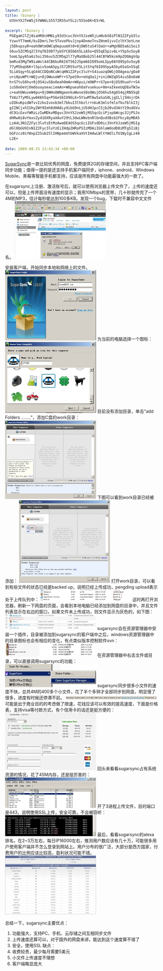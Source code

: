```yaml
--- 
layout: post
title: !binary |
  U3VnYXJTeW5j5YWN6LS5572R55uY5L2/55So6K+E5rWL

excerpt: !binary |
  PGEgaHJlZj0iaHR0cHM6Ly93d3cuc3VnYXJzeW5jLmNvbS8iPlN1Z2FyU3lu
  YzwvYT7mmK/kuIDmrL7mr5TovoPkvJjnp4DnmoTnvZHnm5jvvIzlhY3otLnm
  j5DkvpsyR+eahOWtmOWCqOepuumXtO+8jOW5tuS4lOaUr+aMgVBD5a6i5oi3
  56uv5ZCM5q2l5Yqf6IO977yb5YC85b6X5LiA5o+Q55qE5piv6L+Y5pSv5oyB
  5omL5py65a6i5oi356uv5ZCM5q2l77yMaXBob25l44CBYW5kcm9pZOOAgVdp
  bmRvd3MgTW9iaWxl44CB6buR6I6T562J5pm66IO95omL5py66YO95pSv5oyB
  77yM5bqU6K+l5piv5omA5pyJ572R55uY5Lit5Yqf6IO95pyA5by65aSn55qE
  5LiA5qy+5LqG44CCDQoNCuWcqHN1Z2Fyc3luY+S4iuazqOWGjOOAgea/gOa0
  u+i0puWPt+WQju+8jOWwseWPr+S7peS9v+eUqOa1j+iniOWZqOS4iuS8oOaW
  h+S7tuS6hu+8jOS4iuS8oOeahOmAn+W6pui/mOWPr+S7pe+8jOS9huaYr+S4
  iuS8oOeVjOmdouayoeaciemAn+W6pueahOaYvuekuu+8m+aIkeeUqDEwTWJw
  c+eahOWuveW4pu+8jOWHoOWNgeenkuWwseS8oOWujOS6huS4gOS4qjRN55qE
  TVAz77yM5Lyw6K6h5q+P56eS6IO96L6+5YiwMTAw5aSaS0LjgILlj5HnjrDk
  uIDkuKpidWfvvIzkuIvovb3ml7bkuI3lhbzlrrnkuK3mlofmlofku7blkI3j
  gIINCjxhIGhyZWY9Imh0dHA6Ly9ibG9nLjU5dHJpcC5jb20vd3AtY29udGVu
  dC91cGxvYWRzLzIwMDkvMDgvc3VnYXJzeW5jMS5qcGciPjxpbWcgc3JjPSJo
  dHRwOi8vYmxvZy41OXRyaXAuY29tL3dwLWNvbnRlbnQvdXBsb2Fkcy8yMDA5
  LzA4L3N1Z2Fyc3luYzEtMzAweDE4OS5qcGciIGFsdD0ic3VnYXJzeW5jMSIg
  dGl0bGU9InN1Z2Fyc3luYzEiIHdpZHRoPSIzMDAiIGhlaWdodD0iMTg5IiBj
  bGFzcz0iYWxpZ25ub25lIHNpemUtbWVkaXVtIHdwLWltYWdlLTU1NyIgLz48
  L2E+

date: 2009-08-25 23:43:34 +08:00
---
```

<a href="https://www.sugarsync.com/">SugarSync</a>是一款比较优秀的网盘，免费提供2G的存储空间，并且支持PC客户端同步功能；值得一提的是还支持手机客户端同步，iphone、android、Windows Mobile、黑莓等智能手机都支持，应该是所有网盘中功能最强大的一款了。

在sugarsync上注册、激活账号后，就可以使用浏览器上传文件了，上传的速度还可以，但是上传界面没有速度的显示；我用10Mbps的宽带，几十秒就传完了一个4M的MP3，估计每秒能达到100多KB。发现一个bug，下载时不兼容中文文件名。
<a href="/assets/uploads/2009/08/sugarsync1.jpg"><img src="/assets/uploads/2009/08/sugarsync1-300x189.jpg" alt="sugarsync1" title="sugarsync1" width="300" height="189" class="alignnone size-medium wp-image-557" /></a>
<!--more-->
安装客户端，开始同步本地和网络上的文件。
<a href="/assets/uploads/2009/08/sugarsync2.jpg"><img src="/assets/uploads/2009/08/sugarsync2-300x231.jpg" alt="sugarsync2" title="sugarsync2" width="300" height="231" class="alignnone size-medium wp-image-559" /></a>
为当前的电脑选择一个图标：
<a href="/assets/uploads/2009/08/sugarsync3.jpg"><img src="/assets/uploads/2009/08/sugarsync3-300x234.jpg" alt="sugarsync3" title="sugarsync3" width="300" height="234" class="alignnone size-medium wp-image-560" /></a>
目前没有添加目录，单击"add Folders ........"，添加C盘的work目录：
<a href="/assets/uploads/2009/08/sugarsync4.jpg"><img src="/assets/uploads/2009/08/sugarsync4-300x259.jpg" alt="sugarsync4" title="sugarsync4" width="300" height="259" class="alignnone size-medium wp-image-561" /></a>
下图可以看到work目录已经被添加：
<a href="/assets/uploads/2009/08/sugarsync5.jpg"><img src="/assets/uploads/2009/08/sugarsync5-300x271.jpg" alt="sugarsync5" title="sugarsync5" width="300" height="271" class="alignnone size-medium wp-image-562" /></a>
打开work目录，可以看到有些文件的状态已经是backed up，说明已经上传成功，pengding upload表示处于上传队列中：
<a href="/assets/uploads/2009/08/sugarsync6.jpg"><img src="/assets/uploads/2009/08/sugarsync6-300x37.jpg" alt="sugarsync6" title="sugarsync6" width="300" height="37" class="alignnone size-medium wp-image-563" /></a>
这时再打开浏览器，刷新一下网盘的页面，会看到本地电脑已经添加到网盘的目录中，并且文件列表显示在右边的窗口，如果文件未上传成功，则文件显示为灰色的，如下图：
<a href="/assets/uploads/2009/08/sugarsync7.jpg"><img src="/assets/uploads/2009/08/sugarsync7-300x51.jpg" alt="sugarsync7" title="sugarsync7" width="300" height="51" class="alignnone size-medium wp-image-564" /></a>
sugarsync会在资源管理器中安装一个插件，目录被添加到sugarsync的客户端中之后，windows资源管理器中的目录图标也会有相应的变化，有点类似版本控制软件svn：
<a href="/assets/uploads/2009/08/sugarsync8.jpg"><img src="/assets/uploads/2009/08/sugarsync8-300x44.jpg" alt="sugarsync8" title="sugarsync8" width="300" height="44" class="alignnone size-medium wp-image-565" /></a>
在资源管理器中右击文件或目录，可以直接调用sugarsync的功能：
<a href="/assets/uploads/2009/08/sugarsync13.jpg"><img src="/assets/uploads/2009/08/sugarsync13-300x76.jpg" alt="sugarsync13" title="sugarsync13" width="300" height="76" class="alignnone size-medium wp-image-570" /></a>
sugarsync同步很多小文件的速度不快，总共4M的400多个小文件，花了半个多钟才全部同步到网盘，明显慢了很多，进度有时候还停滞不前。
<a href="/assets/uploads/2009/08/sugarsync9.jpg"><img src="/assets/uploads/2009/08/sugarsync9-300x10.jpg" alt="sugarsync9" title="sugarsync9" width="300" height="10" class="alignnone size-medium wp-image-566" /></a>
可能是出于商业目的的考虑做了限速，花钱应该可以有效的提高速度，下面是价格表，支持visa等付款方式，有个信用卡的话还是挺方便的：
<a href="/assets/uploads/2009/08/sugarsync10.jpg"><img src="/assets/uploads/2009/08/sugarsync10-300x189.jpg" alt="sugarsync10" title="sugarsync10" width="300" height="189" class="alignnone size-medium wp-image-567" /></a>
回头来看看sugarsync占有系统资源的情况，花了45M内存，还是挺厉害的：
<a href="/assets/uploads/2009/08/sugarsync11.jpg"><img src="/assets/uploads/2009/08/sugarsync11-300x100.jpg" alt="sugarsync11" title="sugarsync11" width="300" height="100" class="alignnone size-medium wp-image-568" /></a>
开了3进程上传文件，目的端口是443，说明使用SSL上传，安全可靠，不会被窃听：
<a href="/assets/uploads/2009/08/sugarsync12.jpg"><img src="/assets/uploads/2009/08/sugarsync12-300x69.jpg" alt="sugarsync12" title="sugarsync12" width="300" height="69" class="alignnone size-medium wp-image-569" /></a>
最后，看看sugarsync的alexa排名，在2~3万左右，每日IP16000左右，推测用户数应该有几十万，可能很多用户使用客户端并不怎么登录到网站上。用户分布的很广泛，大部分是西方国家，付费用户的比例应该比较高，盈利状况可能不错。
<a href="/assets/uploads/2009/08/sugarsync14.jpg"><img src="/assets/uploads/2009/08/sugarsync14-300x194.jpg" alt="sugarsync14" title="sugarsync14" width="300" height="194" class="alignnone size-medium wp-image-558" /></a>

总结一下，sugarsync主要优点：
1. 功能强大，支持PC、手机、云存储之间互相同步文件
2. 上传速度还算可以，对于国外的网盘来讲，能达到这个速度算不错了
3. 安全，使用SSL
缺点：
1. 收费较贵，最少每月需要5美元
2. 小文件上传速度不理想
3. 客户端略显庞大
